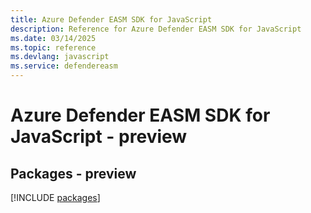 ```yaml
---
title: Azure Defender EASM SDK for JavaScript
description: Reference for Azure Defender EASM SDK for JavaScript
ms.date: 03/14/2025
ms.topic: reference
ms.devlang: javascript
ms.service: defendereasm
---
```

# Azure Defender EASM SDK for JavaScript - preview
## Packages - preview
[!INCLUDE [packages](defender-easm-index.md)]